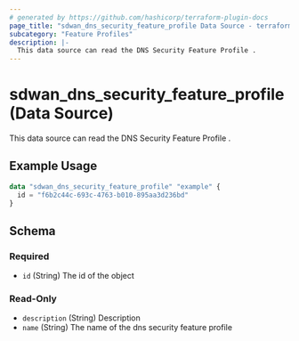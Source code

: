 ```yaml
---
# generated by https://github.com/hashicorp/terraform-plugin-docs
page_title: "sdwan_dns_security_feature_profile Data Source - terraform-provider-sdwan"
subcategory: "Feature Profiles"
description: |-
  This data source can read the DNS Security Feature Profile .
---
```


# sdwan_dns_security_feature_profile (Data Source)

This data source can read the DNS Security Feature Profile .

## Example Usage

```terraform
data "sdwan_dns_security_feature_profile" "example" {
  id = "f6b2c44c-693c-4763-b010-895aa3d236bd"
}
```

<!-- schema generated by tfplugindocs -->
## Schema

### Required

- `id` (String) The id of the object

### Read-Only

- `description` (String) Description
- `name` (String) The name of the dns security feature profile
